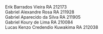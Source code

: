 Erik Barrados Vieira RA 212173 <br/>
Gabriel Alexandre Rosa RA 211928 <br/>
Gabriel Aparecido da Silva RA 211905 <br/>
Gabriel Koury de Lima RA 210084 <br/>
Lucas Kenzo Credendio Kuwakima RA 212038 <br/>
